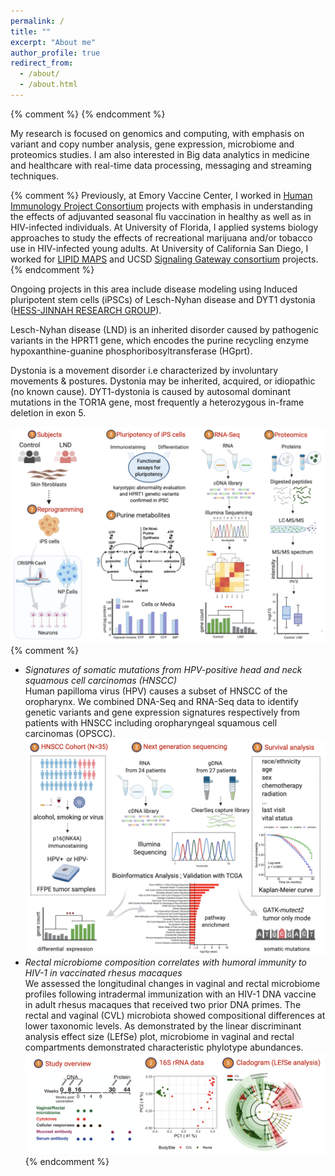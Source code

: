 ```yaml
---
permalink: /
title: ""
excerpt: "About me"
author_profile: true
redirect_from: 
  - /about/
  - /about.html
---
```

{% comment %} {% endcomment %}

My research is focused on genomics and computing, with emphasis on variant and copy number analysis, gene expression, microbiome and proteomics studies. I am also interested in Big data analytics in medicine and healthcare with real-time data processing, messaging and streaming techniques.  

{% comment %}
Previously, at Emory Vaccine Center, I worked in [Human Immunology Project Consortium](https://www.immuneprofiling.org/) projects with emphasis in understanding the effects of adjuvanted seasonal flu vaccination in healthy as well as in HIV-infected individuals. At University of Florida, I applied systems biology approaches to study the effects of recreational marijuana and/or tobacco use in HIV-infected young adults. At University of California San Diego, I worked for [LIPID MAPS](http://www.lipidmaps.org) and UCSD [Signaling Gateway consortium](http://www.signalinggateway.org/molecule/) projects.  
{% endcomment %}  

Ongoing projects in this area include disease modeling using Induced pluripotent stem cells (iPSCs) of Lesch-Nyhan disease and DYT1 dystonia (<a href="http://pharmacology.emory.edu/hess-jinnah/index.html" target="_blank">HESS-JINNAH RESEARCH GROUP</a>).  

Lesch-Nyhan disease (LND) is an inherited disorder caused by pathogenic variants in the HPRT1 gene, which encodes the purine recycling enzyme hypoxanthine-guanine phosphoribosyltransferase (HGprt).  

Dystonia is a movement disorder i.e characterized by involuntary movements & postures. Dystonia may be inherited, acquired, or idiopathic (no known cause). DYT1-dystonia is caused by autosomal dominant mutations in the TOR1A gene, most frequently a heterozygous in-frame deletion in exon 5.  

![Lesch-Nyhan-Disease](/images/illustration1.png)  
{% comment %}
* _Signatures of somatic mutations from HPV-positive head and neck squamous cell carcinomas (HNSCC)_  
Human papilloma virus (HPV) causes a subset of HNSCC of the oropharynx. We combined DNA-Seq and RNA-Seq data to identify genetic variants and gene expression signatures respectively from patients with HNSCC including oropharyngeal squamous cell carcinomas (OPSCC).
![/cancer_mutations](/images/illustration2.png)  
* _Rectal microbiome composition correlates with humoral immunity to HIV-1 in vaccinated rhesus macaques_  
We assessed the longitudinal changes in vaginal and rectal microbiome profiles following intradermal immunization with an HIV-1 DNA vaccine in adult rhesus macaques that received two prior DNA primes. The rectal and vaginal (CVL) microbiota showed compositional differences at lower taxonomic levels. As demonstrated by the linear discriminant analysis effect size (LEfSe) plot, microbiome in vaginal and rectal compartments demonstrated characteristic phylotype abundances.
![/cladogram](/images/illustration3.png)  
{% endcomment %}
